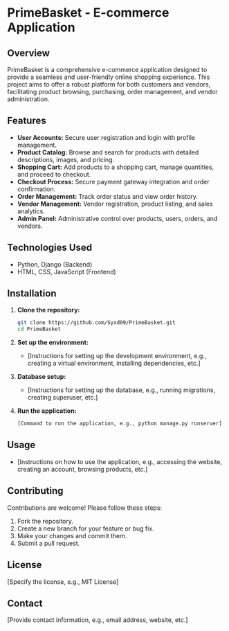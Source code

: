 # PrimeBasket - E-commerce Application

## Overview

PrimeBasket is a comprehensive e-commerce application designed to provide a seamless and user-friendly online shopping experience. This project aims to offer a robust platform for both customers and vendors, facilitating product browsing, purchasing, order management, and vendor administration.

## Features

*   **User Accounts:** Secure user registration and login with profile management.
*   **Product Catalog:** Browse and search for products with detailed descriptions, images, and pricing.
*   **Shopping Cart:** Add products to a shopping cart, manage quantities, and proceed to checkout.
*   **Checkout Process:** Secure payment gateway integration and order confirmation.
*   **Order Management:** Track order status and view order history.
*   **Vendor Management:** Vendor registration, product listing, and sales analytics.
*   **Admin Panel:** Administrative control over products, users, orders, and vendors.

## Technologies Used

*   Python, Django (Backend)
*   HTML, CSS, JavaScript (Frontend)

## Installation

1.  **Clone the repository:**

    ```bash
    git clone https://github.com/Syxd09/PrimeBasket.git
    cd PrimeBasket
    ```

2.  **Set up the environment:**

    *   [Instructions for setting up the development environment, e.g., creating a virtual environment, installing dependencies, etc.]

3.  **Database setup:**

    *   [Instructions for setting up the database, e.g., running migrations, creating superuser, etc.]

4.  **Run the application:**

    ```bash
    [Command to run the application, e.g., python manage.py runserver]
    ```

## Usage

*   [Instructions on how to use the application, e.g., accessing the website, creating an account, browsing products, etc.]

## Contributing

Contributions are welcome! Please follow these steps:

1.  Fork the repository.
2.  Create a new branch for your feature or bug fix.
3.  Make your changes and commit them.
4.  Submit a pull request.

## License

[Specify the license, e.g., MIT License]

## Contact

[Provide contact information, e.g., email address, website, etc.]